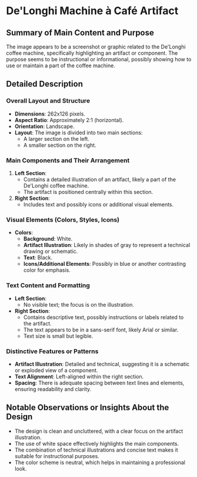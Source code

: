 # De'Longhi Machine à Café Artifact

## Summary of Main Content and Purpose

The image appears to be a screenshot or graphic related to the De'Longhi coffee machine, specifically highlighting an artifact or component. The purpose seems to be instructional or informational, possibly showing how to use or maintain a part of the coffee machine.

## Detailed Description

### Overall Layout and Structure
- **Dimensions**: 262x126 pixels.
- **Aspect Ratio**: Approximately 2:1 (horizontal).
- **Orientation**: Landscape.
- **Layout**: The image is divided into two main sections:
  - A larger section on the left.
  - A smaller section on the right.

### Main Components and Their Arrangement
1. **Left Section**:
   - Contains a detailed illustration of an artifact, likely a part of the De'Longhi coffee machine.
   - The artifact is positioned centrally within this section.
2. **Right Section**:
   - Includes text and possibly icons or additional visual elements.

### Visual Elements (Colors, Styles, Icons)
- **Colors**:
  - **Background**: White.
  - **Artifact Illustration**: Likely in shades of gray to represent a technical drawing or schematic.
  - **Text**: Black.
  - **Icons/Additional Elements**: Possibly in blue or another contrasting color for emphasis.

### Text Content and Formatting
- **Left Section**:
  - No visible text; the focus is on the illustration.
- **Right Section**:
  - Contains descriptive text, possibly instructions or labels related to the artifact.
  - The text appears to be in a sans-serif font, likely Arial or similar.
  - Text size is small but legible.

### Distinctive Features or Patterns
- **Artifact Illustration**: Detailed and technical, suggesting it is a schematic or exploded view of a component.
- **Text Alignment**: Left-aligned within the right section.
- **Spacing**: There is adequate spacing between text lines and elements, ensuring readability and clarity.

## Notable Observations or Insights About the Design
- The design is clean and uncluttered, with a clear focus on the artifact illustration.
- The use of white space effectively highlights the main components.
- The combination of technical illustrations and concise text makes it suitable for instructional purposes.
- The color scheme is neutral, which helps in maintaining a professional look.